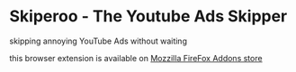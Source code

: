# Skiperoo - The Youtube Ads Skipper
skipping annoying YouTube Ads without waiting

this browser extension is available on [Mozzilla FireFox Addons store](https://addons.mozilla.org/en-US/firefox/addon/yotutube-ads-skipper)
